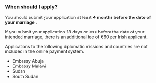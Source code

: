 ###  When should I apply?

You should submit your application at least **4 months before the date of your
marriage** .

If you submit your application 28 days or less before the date of your
intended marriage, there is an additional fee of €60 per Irish applicant.

Applications to the following diplomatic missions and countries are not
included in the online payment system.

  * Embassy Abuja 
  * Embassy Malawi 
  * Sudan 
  * South Sudan 
